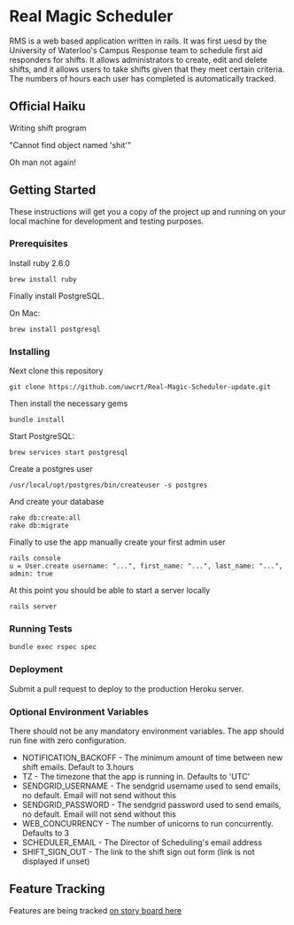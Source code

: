 # Real Magic Scheduler

RMS is a web based application written in rails. It was first uesd by the University of Waterloo's Campus Response team to schedule first aid responders for shifts. It allows administrators to create, edit and delete shifts, and it allows users to take shifts given that they meet certain criteria. The numbers of hours each user has completed is automatically tracked.

## Official Haiku

Writing shift program

"Cannot find object named 'shit'"

Oh man not again!

## Getting Started

These instructions will get you a copy of the project up and running on your local machine for development and testing purposes.

### Prerequisites

Install ruby 2.6.0

```
brew install ruby
```

Finally install PostgreSQL.

On Mac:

```
brew install postgresql
```

### Installing

Next clone this repository

```
git clone https://github.com/uwcrt/Real-Magic-Scheduler-update.git
```

Then install the necessary gems

```
bundle install
```

Start PostgreSQL:

```
brew services start postgresql
```

Create a postgres user

```
/usr/local/opt/postgres/bin/createuser -s postgres
```

And create your database

```
rake db:create:all
rake db:migrate
```

Finally to use the app manually create your first admin user

```
rails console
u = User.create username: "...", first_name: "...", last_name: "...", admin: true
```

At this point you should be able to start a server locally

```
rails server
```

### Running Tests

```
bundle exec rspec spec
```

### Deployment

Submit a pull request to deploy to the production Heroku server.

### Optional Environment Variables

There should not be any mandatory environment variables. The app should run fine with zero configuration.

* NOTIFICATION_BACKOFF - The minimum amount of time between new shift emails. Default to 3.hours
* TZ - The timezone that the app is running in. Defaults to 'UTC'
* SENDGRID_USERNAME - The sendgrid username used to send emails, no default. Email will not send without this
* SENDGRID_PASSWORD - The sendgrid password used to send emails, no default. Email will not send without this
* WEB_CONCURRENCY - The number of unicorns to run concurrently. Defaults to 3
* SCHEDULER_EMAIL - The Director of Scheduling's email address
* SHIFT_SIGN_OUT - The link to the shift sign out form (link is not displayed if unset)

## Feature Tracking

Features are being tracked [on story board here](https://trello.com/invite/b/B201Kp7Q/2d808de4e536581563281a334d68f9fc/rms)
